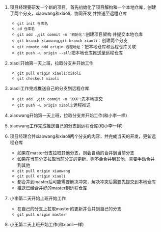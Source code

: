 1. 项目经理要研发一个新的项目，首先初始化了项目解构和一个本地仓库，创建了两个分支，xiaowang和xiaoli，协同开发,并推送至远程仓库

   - `git init 仓库名`
   - `cd 仓库名`
   - `git add .`,`git commit -m '初始化'`:创建项目架构 并提交本地仓库
   - `git branch xiaowang`,`git branch xiaoli`：创建两个分支
   - `git remote add origin 远程地址`：把本地仓库和远程仓库关联
   - `git push -u origin --all`:把本地仓库推送至远程仓库

   



3. xiaoli开始第一天上班，拉取分支并开始工作
   - `git pull origin xiaoli:xiaoli`
   - `git checkout xiaoli`
4. xiaoli工作完成推送自己的分支到远程仓库
   - `git add .`,`git commit -m 'XXX'`:先本地提交
   - `git push -u origin xiaoli`:远程推送



5. xiaowang开始第一天上班，拉取分支并开始工作(和小李一样)
6. xiaowang工作完成推送自己的分支到远程仓库(和小李一样)



7. 项目经理合并xiaowang和xiaoli两个分支的内容，并完成当天的开发，更新远程仓库
   - 如果在master分支拉取其他分支，则会自动的合并到当前分支
   - 如果在当前分支拉取当前分支的更新，则不会合并到其他，需要手动合并到其他
   - `git pull origin xiaowang`
   - `git pull origin xiaoli`
   - 都合并到master后可能需要解决冲突，解决冲突后需要先提交到本地仓库
   - 推送已经合并好的master到远程仓库



8. 小李第二天开始上班开始工作
   - 在自己的分支上拉取master的更新并合并到自己的分支
   - `git pull origin master`
9. 小王第二天上班开始工作(和xiaoli一样)